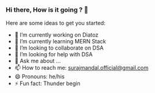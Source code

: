 ### Hi there, How is it going ? 👋


Here are some ideas to get you started:

- 🔭 I’m currently working on Diatoz
- 🌱 I’m currently learning MERN Stack
- 👯 I’m looking to collaborate on DSA
- 🤔 I’m looking for help with DSA
- 💬 Ask me about ...
- 📫 How to reach me: surajmandal.official@gmail.com
- 😄 Pronouns: he/his
- ⚡ Fun fact: Thunder begin
